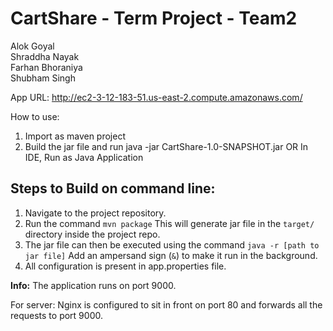 # CartShare - Term Project - Team2

Alok Goyal<br>
Shraddha Nayak<br>
Farhan Bhoraniya<br>
Shubham Singh <br>

App URL: http://ec2-3-12-183-51.us-east-2.compute.amazonaws.com/

How to use:
1. Import as maven project
2. Build the jar file and run java -jar CartShare-1.0-SNAPSHOT.jar
              OR
   In IDE, Run as Java Application
   

## Steps to Build on command line:

1) Navigate to the project repository.
2) Run the command `mvn package`
    This will generate jar file in the `target/` directory inside the project repo.
3) The jar file can then be executed using the command `java -r [path to jar file]`
   Add an ampersand sign (`&`) to make it run in the background.
4) All configuration is present in app.properties file.

**Info:**
The application runs on port 9000.

For server: Nginx is configured to sit in front on port 80 and forwards all the requests to port 9000.

